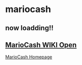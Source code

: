 # mariocash

## now loadding!!

## [MarioCash WIKI Open](wiki/home)

[MarioCash Homepage](https://mariocash.io)
